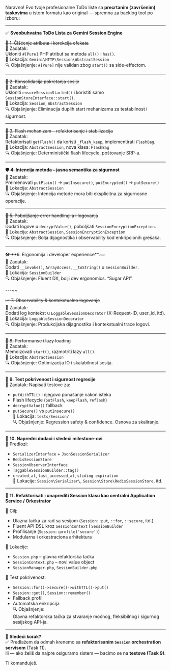 Naravno! Evo tvoje profesionalne ToDo liste sa **precrtanim (završenim) taskovima** u istom formatu kao original —
spremna za backlog tool po izboru:

---

✅ **Sveobuhvatna ToDo Lista za Gemini Session Engine**

~~🔧 1. Čišćenje atributa i korekcija efekata~~  
📝 Zadatak:  
Ukloniti `#[Pure]` PHP atribut sa metoda `all()` i `has()`.  
📍 Lokacija: `Gemini\HTTP\Session\AbstractSession`  
🔍 Objašnjenje: `#[Pure]` nije validan zbog `start()` sa side-effectom.

---

~~🧠 2. Konsolidacija pokretanja sesije~~  
📝 Zadatak:  
Ukloniti `ensureSessionStarted()` i koristiti samo `SessionStoreInterface::start()`.  
📍 Lokacija: `Session`, `AbstractSession`  
🔍 Objašnjenje: Eliminacija duplih start mehanizama za testabilnost i sigurnost.

---

~~🔐 3. Flash mehanizam – refaktorisanje i stabilizacija~~  
📝 Zadatak:  
Refaktorisati `getFlash()` da koristi `_flash_keep`, implementirati `FlashBag`.  
📍 Lokacija: `AbstractSession`, nova klasa: `FlashBag`  
🔍 Objašnjenje: Deterministički flash lifecycle, poštovanje SRP-a.

---

~~🛡️ **4. Intencija metoda – jasna semantika za sigurnost**~~  
📝 Zadatak:  
Preimenovati `putPlain()` → `putInsecure()`, `putEncrypted()` → `putSecure()`  
📍 Lokacija: `AbstractSession`  
🔍 Objašnjenje: Intencija metode mora biti eksplicitna za sigurnosne operacije.

---

~~🧹 5. Poboljšanje error handling-a i logovanja~~  
📝 Zadatak:  
Dodati logove u `decryptValue()`, poboljšati `SessionEncryptionException`.  
📍 Lokacija: `AbstractSession`, `SessionEncryptionException`  
🔍 Objašnjenje: Bolja dijagnostika i observability kod enkripcionih grešaka.

---

~~🛠️ **~~6. Ergonomija i developer experience**~~  
📝 Zadatak:  
Dodati `__invoke()`, `ArrayAccess`, `__toString()` u `SessionBuilder`.  
📍 Lokacija: `SessionBuilder`  
🔍 Objašnjenje: Fluent DX, bolji dev ergonomics. “Sugar API”.

---~~

~~📈 7. Observability & kontekstualno logovanje~~  
📝 Zadatak:  
Dodati log kontekst u `LoggableSessionDecorator` (X-Request-ID, user_id, itd).  
📍 Lokacija: `LoggableSessionDecorator`  
🔍 Objašnjenje: Produkcijska dijagnostika i kontekstualni trace logovi.

---

~~🧰 8. Performanse i lazy loading~~  
📝 Zadatak:  
Memoizovati `start()`, razmotriti lazy `all()`.  
📍 Lokacija: `AbstractSession`  
🔍 Objašnjenje: Optimizacija IO i skalabilnost sesija.

---

🧪 **9. Test pokrivenost i sigurnost regresije**  
📝 Zadatak:
Napisati testove za:

- `putWithTTL()` i njegovo ponašanje nakon isteka
- Flash lifecycle (`putFlash`, `keepFlash`, `reflash`)
- `decryptValue()` fallback
- `putSecure()` vs `putInsecure()`  
  📍 Lokacija: `tests/Session/`  
  🔍 Objašnjenje: Regression safety & confidence. Osnova za skaliranje.

---

🚀 **10. Napredni dodaci i sledeći milestone-ovi**  
📝 Predlozi:

- `SerializerInterface` + `JsonSessionSerializer`
- `RedisSessionStore`
- `SessionObserverInterface`
- `TaggableSessionBuilder::tag()`
- `created_at`, `last_accessed_at`, `sliding expiration`  
  📍 Lokacije: `Session\Serializer\`, `Session\Store\RedisSessionStore`, itd.

---

🧠 **11. Refaktorisati i unaprediti Session klasu kao centralni Application Service / Orkestrator**

📝 Cilj:

- Ulazna tačka za rad sa sesijom (`Session::put`, `::for`, `::secure`, itd.)
- Fluent API DSL kroz `SessionContext` i `SessionBuilder`
- Profilisanje (`Session::profile('secure')`)
- Modularna i orkestraciona arhitektura

📍 Lokacije:

- `Session.php` – glavna refaktorska tačka
- `SessionContext.php` – novi value object
- `SessionManager.php`, `SessionBuilder.php`

🧪 Test pokrivenost:

- `Session::for()->secure()->withTTL()->put()`
- `Session::get()`, `Session::remember()`
- Fallback profil
- Automatska enkripcija  
  🔍 Objašnjenje:  
  Glavna refaktorska tačka za stvaranje moćnog, fleksibilnog i sigurnog sesijskog API-ja.

---

🎯 **Sledeći korak?**  
✅ Predlažem da odmah krenemo sa **refaktorisanim `Session` orchestration servisom** (Task 11).  
Ili — ako želiš da najpre osiguramo sistem — bacimo se na **testove (Task 9)**.

Ti komanduješ.